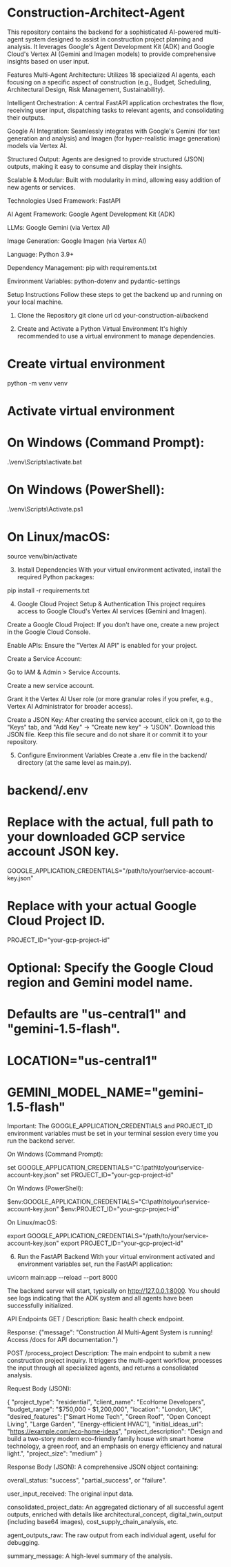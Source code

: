 # Construction-Architect-Agent

This repository contains the backend for a sophisticated AI-powered multi-agent system designed to assist in construction project planning and analysis. It leverages Google's Agent Development Kit (ADK) and Google Cloud's Vertex AI (Gemini and Imagen models) to provide comprehensive insights based on user input.

Features
Multi-Agent Architecture: Utilizes 18 specialized AI agents, each focusing on a specific aspect of construction (e.g., Budget, Scheduling, Architectural Design, Risk Management, Sustainability).

Intelligent Orchestration: A central FastAPI application orchestrates the flow, receiving user input, dispatching tasks to relevant agents, and consolidating their outputs.

Google AI Integration: Seamlessly integrates with Google's Gemini (for text generation and analysis) and Imagen (for hyper-realistic image generation) models via Vertex AI.

Structured Output: Agents are designed to provide structured (JSON) outputs, making it easy to consume and display their insights.

Scalable & Modular: Built with modularity in mind, allowing easy addition of new agents or services.

Technologies Used
Framework: FastAPI

AI Agent Framework: Google Agent Development Kit (ADK)

LLMs: Google Gemini (via Vertex AI)

Image Generation: Google Imagen (via Vertex AI)

Language: Python 3.9+

Dependency Management: pip with requirements.txt

Environment Variables: python-dotenv and pydantic-settings

Setup Instructions
Follow these steps to get the backend up and running on your local machine.

1. Clone the Repository
git clone url
cd your-construction-ai/backend

2. Create and Activate a Python Virtual Environment
It's highly recommended to use a virtual environment to manage dependencies.

# Create virtual environment
python -m venv venv

# Activate virtual environment
# On Windows (Command Prompt):
.\venv\Scripts\activate.bat
# On Windows (PowerShell):
.\venv\Scripts\Activate.ps1
# On Linux/macOS:
source venv/bin/activate

3. Install Dependencies
With your virtual environment activated, install the required Python packages:

pip install -r requirements.txt

4. Google Cloud Project Setup & Authentication
This project requires access to Google Cloud's Vertex AI services (Gemini and Imagen).

Create a Google Cloud Project: If you don't have one, create a new project in the Google Cloud Console.

Enable APIs: Ensure the "Vertex AI API" is enabled for your project.

Create a Service Account:

Go to IAM & Admin > Service Accounts.

Create a new service account.

Grant it the Vertex AI User role (or more granular roles if you prefer, e.g., Vertex AI Administrator for broader access).

Create a JSON Key: After creating the service account, click on it, go to the "Keys" tab, and "Add Key" -> "Create new key" -> "JSON". Download this JSON file. Keep this file secure and do not share it or commit it to your repository.

5. Configure Environment Variables
Create a .env file in the backend/ directory (at the same level as main.py).

# backend/.env
# Replace with the actual, full path to your downloaded GCP service account JSON key.
GOOGLE_APPLICATION_CREDENTIALS="/path/to/your/service-account-key.json"

# Replace with your actual Google Cloud Project ID.
PROJECT_ID="your-gcp-project-id"

# Optional: Specify the Google Cloud region and Gemini model name.
# Defaults are "us-central1" and "gemini-1.5-flash".
# LOCATION="us-central1"
# GEMINI_MODEL_NAME="gemini-1.5-flash"

Important: The GOOGLE_APPLICATION_CREDENTIALS and PROJECT_ID environment variables must be set in your terminal session every time you run the backend server.

On Windows (Command Prompt):

set GOOGLE_APPLICATION_CREDENTIALS="C:\path\to\your\service-account-key.json"
set PROJECT_ID="your-gcp-project-id"

On Windows (PowerShell):

$env:GOOGLE_APPLICATION_CREDENTIALS="C:\path\to\your\service-account-key.json"
$env:PROJECT_ID="your-gcp-project-id"

On Linux/macOS:

export GOOGLE_APPLICATION_CREDENTIALS="/path/to/your/service-account-key.json"
export PROJECT_ID="your-gcp-project-id"

6. Run the FastAPI Backend
With your virtual environment activated and environment variables set, run the FastAPI application:

uvicorn main:app --reload --port 8000

The backend server will start, typically on http://127.0.0.1:8000. You should see logs indicating that the ADK system and all agents have been successfully initialized.

API Endpoints
GET /
Description: Basic health check endpoint.

Response: {"message": "Construction AI Multi-Agent System is running! Access /docs for API documentation."}

POST /process_project
Description: The main endpoint to submit a new construction project inquiry. It triggers the multi-agent workflow, processes the input through all specialized agents, and returns a consolidated analysis.

Request Body (JSON):

{
  "project_type": "residential",
  "client_name": "EcoHome Developers",
  "budget_range": "$750,000 - $1,200,000",
  "location": "London, UK",
  "desired_features": ["Smart Home Tech", "Green Roof", "Open Concept Living", "Large Garden", "Energy-efficient HVAC"],
  "initial_ideas_url": "https://example.com/eco-home-ideas",
  "project_description": "Design and build a two-story modern eco-friendly family house with smart home technology, a green roof, and an emphasis on energy efficiency and natural light.",
  "project_size": "medium"
}

Response Body (JSON):
A comprehensive JSON object containing:

overall_status: "success", "partial_success", or "failure".

user_input_received: The original input data.

consolidated_project_data: An aggregated dictionary of all successful agent outputs, enriched with details like architectural_concept, digital_twin_output (including base64 images), cost_supply_chain_analysis, etc.

agent_outputs_raw: The raw output from each individual agent, useful for debugging.

summary_message: A high-level summary of the analysis.


